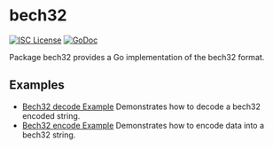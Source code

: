 bech32
==========

[![ISC License](http://img.shields.io/badge/license-ISC-blue.svg)](https://choosealicense.com/licenses/isc/)
[![GoDoc](https://godoc.org/github.com/kaspaclassic/caspad/util/bech32?status.png)](http://godoc.org/github.com/kaspaclassic/caspad/util/bech32)

Package bech32 provides a Go implementation of the bech32 format.

## Examples

* [Bech32 decode Example](http://godoc.org/github.com/kaspaclassic/caspad/util/bech32#example-Bech32Decode)
  Demonstrates how to decode a bech32 encoded string.
* [Bech32 encode Example](http://godoc.org/github.com/kaspaclassic/caspad/util/bech32#example-BechEncode)
  Demonstrates how to encode data into a bech32 string.

